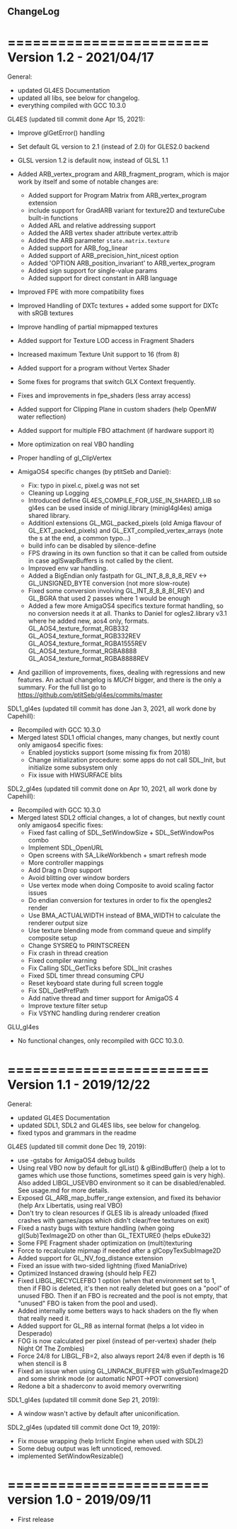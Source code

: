ChangeLog
---------

========================
Version 1.2 - 2021/04/17
========================

General:

 - updated GL4ES Documentation
 - updated all libs, see below for changelog.
 - everything compiled with GCC 10.3.0

GL4ES (updated till commit done  Apr 15, 2021):

 - Improve glGetError() handling
 - Set default GL version to 2.1 (instead of 2.0) for GLES2.0 backend
 - GLSL version 1.2 is defaulit now, instead of GLSL 1.1
 - Added ARB_vertex_program and ARB_fragment_program, which is major work by itself and some of notable changes are:
	- Added support for Program Matrix from ARB_vertex_program extension
	- include support for GradARB variant for texture2D and textureCube built-in functions
	- Added ARL and relative addressing support
	- Added the ARB vertex shader attribute vertex.attrib
	- Added the ARB parameter `state.matrix.texture`
	- Added support for ARB_fog_linear
	- Added support of ARB_precision_hint_nicest option
	- Added 'OPTION ARB_position_invariant' to ARB_vertex_program
	- Added sign support for single-value params
	- Added support for direct constant in ARB language
 - Improved FPE with more compatibility fixes
 - Improved Handling of DXTc textures + added some support for DXTc with sRGB textures
 - Improve handling of partial mipmapped textures
 - Added support for Texture LOD access in Fragment Shaders
 - Increased maximum Texture Unit support to 16 (from 8)
 - Added support for a program without Vertex Shader
 - Some fixes for programs that switch GLX Context frequently.
 - Fixes and improvements in fpe_shaders (less array access)
 - Added support for Clipping Plane in custom shaders (help OpenMW water reflection)
 - Added support for multiple FBO attachment (if hardware support it)
 - More optimization on real VBO handling
 - Proper handling of gl_ClipVertex

 - AmigaOS4 specific changes (by ptitSeb and Daniel):
	- Fix: typo in pixel.c, pixel.g was not set
	- Cleaning up Logging
	- Introduced define GL4ES_COMPILE_FOR_USE_IN_SHARED_LIB so gl4es can be used inside of minigl.library (minigl4gl4es) amiga shared library.
	- Additionl extensions GL_MGL_packed_pixels (old Amiga flavour of GL_EXT_packed_pixels) and GL_EXT_compiled_vertex_arrays (note the s at the end, a common typo...)
	- build info can be disabled by silence-define
	- FPS drawing in its own function so that it can be called from outside in case aglSwapBuffers is not called by the client.
	- Improved env var handling.
	- Added a BigEndian only fastpath for GL_INT_8_8_8_8_REV <-> GL_UNSIGNED_BYTE conversion (not more slow-route)
	- Fixed some conversion involving GL_INT_8_8_8_8(_REV) and GL_BGRA that used 2 passes where 1 would be enough
	- Added a few more AmigaOS4 specifics texture format handling, so no conversion needs it at all. Thanks to Daniel for ogles2.library v3.1 where he added new, aos4 only, formats.
		GL_AOS4_texture_format_RGB332
		GL_AOS4_texture_format_RGB332REV
		GL_AOS4_texture_format_RGBA1555REV
		GL_AOS4_texture_format_RGBA8888
		GL_AOS4_texture_format_RGBA8888REV

 - And gazillion of improvements, fixes, dealing with regressions and new features. An actual changelog is _MUCH_ bigger, and there is the only a summary. For the full list go to https://github.com/ptitSeb/gl4es/commits/master

SDL1_gl4es (updated till commit has done Jan 3, 2021, all work done by Capehill):

 - Recompiled with GCC 10.3.0
 - Merged latest SDL1 official changes, many changes, but nextly count only amigaos4 specific fixes:
	- Enabled joysticks support (some missing fix from 2018)
	- Change initialization procedure: some apps do not call SDL_Init, but initialize some subsystem only
	- Fix issue with HWSURFACE blits

SDL2_gl4es (updated till commit done on Apr 10, 2021, all work done by Capehill):

 - Recompiled with GCC 10.3.0
 - Merged latest SDL2 official changes, a lot of changes, but nextly count only amigaos4 specific fixes:
	- Fixed fast calling of SDL_SetWindowSize + SDL_SetWindowPos combo
	- Implement SDL_OpenURL
	- Open screens with SA_LikeWorkbench + smart refresh mode
	- More controller mappings
	- Add Drag n Drop support
	- Avoid blitting over window borders 
	- Use vertex mode when doing Composite to avoid scaling factor issues
	- Do endian conversion for textures in order to fix the opengles2 render
	- Use BMA_ACTUALWIDTH instead of BMA_WIDTH to calculate the renderer output size
	- Use texture blending mode from command queue and simplify composite setup 
	- Change SYSREQ to PRINTSCREEN
	- Fix crash in thread creation
	- Fixed compiler warning 
	- Fix Calling SDL_GetTicks before SDL_Init crashes
	- Fixed SDL timer thread consuming CPU
	- Reset keyboard state during full screen toggle
	- Fix SDL_GetPrefPath 
	- Add native thread and timer support for AmigaOS 4 
	- Improve texture filter setup
	- Fix VSYNC handling during renderer creation


GLU_gl4es 

 - No functional changes, only recompiled with GCC 10.3.0.


========================
Version 1.1 - 2019/12/22
========================

General:

 - updated GL4ES Documentation
 - updated SDL1, SDL2 and GL4ES libs, see below for changelog.
 - fixed typos and grammars in the readme
 
GL4ES (updated till commit done Dec 19, 2019):

 - use -gstabs for AmigaOS4 debug builds
 - Using real VBO now by default for glList() & glBindBuffer() (help a lot to games which use those functions, sometimes speed gain is very high).
   Also added LIBGL_USEVBO environment so it can be disabled/enabled. See usage.md for more details.
 - Exposed GL_ARB_map_buffer_range extension, and fixed its behavior (help Arx Libertatis, using real VBO)
 - Don't try to clean resources if GLES lib is already unloaded (fixed crashes with games/apps which didn't clear/free textures on exit)
 - Fixed a nasty bugs with texture handling (when going gl(Sub)TexImage2D on other than GL_TEXTURE0 (helps eDuke32)
 - Some FPE Fragment shader optimization on (multi)texturing
 - Force to recalculate mipmap if needed after a glCopyTexSubImage2D
 - Added support for GL_NV_fog_distance extension
 - Fixed an issue with two-sided lightning (fixed ManiaDrive)
 - Optimized Instanced drawing (should help FEZ)
 - Fixed LIBGL_RECYCLEFBO 1 option (when that environment set to 1, then if FBO is deleted, it's then not really deleted but goes on a "pool" of unused FBO.
   Then if an FBO is recreated and the pool is not empty, that "unused" FBO is taken from the pool and used).
 - Added internally some betters ways to hack shaders on the fly when that really need it.
 - Added support for GL_R8 as internal format (helps a lot video in Desperado)
 - FOG is now calculated per pixel (instead of per-vertex) shader (help Night Of The Zombies)
 - Force 24/8 for LIBGL_FB=2, also always report 24/8 even if depth is 16 when stencil is 8
 - Fixed an issue when using GL_UNPACK_BUFFER with glSubTexImage2D and some shrink mode (or automatic NPOT->POT conversion)
 - Redone a bit a shaderconv to avoid memory overwriting

SDL1_gl4es (updated till commit done Sep 21, 2019): 

 - A window wasn't active by default after uniconification.
  
SDL2_gl4es (updated till commit done Oct 19, 2019):

 - Fix mouse wrapping (help Irrlicht Engine when used with SDL2)
 - Some debug output was left unnoticed, removed.
 - implemented SetWindowResizable()


========================
version 1.0 - 2019/09/11
========================

 - First release